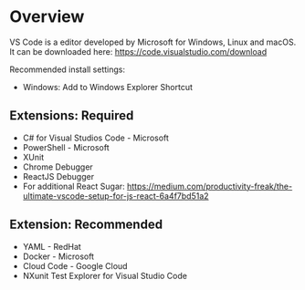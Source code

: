 # Overview

VS Code is a editor developed by Microsoft for Windows, Linux and macOS.  It can be downloaded here:
<https://code.visualstudio.com/download>

Recommended install settings:

- Windows: Add to Windows Explorer Shortcut

## Extensions: Required

- C# for Visual Studios Code - Microsoft
- PowerShell - Microsoft
- XUnit
- Chrome Debugger
- ReactJS Debugger
- For additional React Sugar: <https://medium.com/productivity-freak/the-ultimate-vscode-setup-for-js-react-6a4f7bd51a2>

## Extension: Recommended

- YAML - RedHat
- Docker - Microsoft
- Cloud Code - Google Cloud
- NXunit Test Explorer for Visual Studio Code
